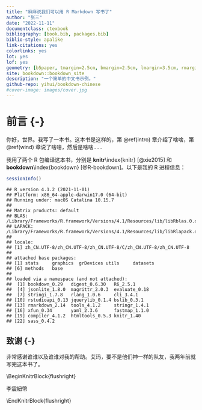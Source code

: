 ```yaml
--- 
title: "麻麻说我们可以用 R Markdown 写书了"
author: "张三"
date: "2022-11-11"
documentclass: ctexbook
bibliography: [book.bib, packages.bib]
biblio-style: apalike
link-citations: yes
colorlinks: yes
lot: yes
lof: yes
geometry: [b5paper, tmargin=2.5cm, bmargin=2.5cm, lmargin=3.5cm, rmargin=2.5cm]
site: bookdown::bookdown_site
description: "一个简单的中文书示例。"
github-repo: yihui/bookdown-chinese
#cover-image: images/cover.jpg
---
```




# 前言 {-}

你好，世界。我写了一本书。这本书是这样的，第 \@ref(intro) 章介绍了啥啥，第 \@ref(wind) 章说了啥啥，然后是啥啥……

我用了两个 R 包编译这本书，分别是 **knitr**\index{knitr} [@xie2015] 和 **bookdown**\index{bookdown} [@R-bookdown]。以下是我的 R 进程信息：


```r
sessionInfo()
```

```
## R version 4.1.2 (2021-11-01)
## Platform: x86_64-apple-darwin17.0 (64-bit)
## Running under: macOS Catalina 10.15.7
## 
## Matrix products: default
## BLAS:   /Library/Frameworks/R.framework/Versions/4.1/Resources/lib/libRblas.0.dylib
## LAPACK: /Library/Frameworks/R.framework/Versions/4.1/Resources/lib/libRlapack.dylib
## 
## locale:
## [1] zh_CN.UTF-8/zh_CN.UTF-8/zh_CN.UTF-8/C/zh_CN.UTF-8/zh_CN.UTF-8
## 
## attached base packages:
## [1] stats     graphics  grDevices utils     datasets 
## [6] methods   base     
## 
## loaded via a namespace (and not attached):
##  [1] bookdown_0.29   digest_0.6.30   R6_2.5.1       
##  [4] jsonlite_1.8.0  magrittr_2.0.3  evaluate_0.18  
##  [7] stringi_1.7.8   rlang_1.0.6     cli_3.4.1      
## [10] rstudioapi_0.13 jquerylib_0.1.4 bslib_0.3.1    
## [13] rmarkdown_2.14  tools_4.1.2     stringr_1.4.1  
## [16] xfun_0.34       yaml_2.3.6      fastmap_1.1.0  
## [19] compiler_4.1.2  htmltools_0.5.3 knitr_1.40     
## [22] sass_0.4.2
```

## 致谢 {-}

非常感谢谁谁以及谁谁对我的帮助。艾玛，要不是他们神一样的队友，我两年前就写完这本书了。

\BeginKnitrBlock{flushright}<p class="flushright">李震紐幣</p>\EndKnitrBlock{flushright}

